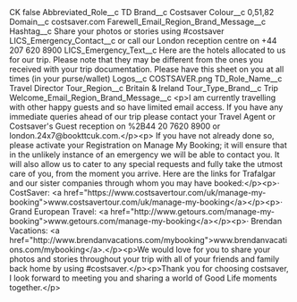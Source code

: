 <?xml version="1.0" encoding="UTF-8"?>
<CustomMetadata xmlns="http://soap.sforce.com/2006/04/metadata" xmlns:xsi="http://www.w3.org/2001/XMLSchema-instance" xmlns:xsd="http://www.w3.org/2001/XMLSchema">
    <label>CK</label>
    <protected>false</protected>
    <values>
        <field>Abbreviated_Role__c</field>
        <value xsi:type="xsd:string">TD</value>
    </values>
    <values>
        <field>Brand__c</field>
        <value xsi:type="xsd:string">Costsaver</value>
    </values>
    <values>
        <field>Colour__c</field>
        <value xsi:type="xsd:string">0,51,82</value>
    </values>
    <values>
        <field>Domain__c</field>
        <value xsi:type="xsd:string">costsaver.com</value>
    </values>
    <values>
        <field>Farewell_Email_Region_Brand_Message__c</field>
        <value xsi:nil="true"/>
    </values>
    <values>
        <field>Hashtag__c</field>
        <value xsi:type="xsd:string">Share your photos or stories using #costsaver</value>
    </values>
    <values>
        <field>LICS_Emergency_Contact__c</field>
        <value xsi:type="xsd:string">or call our London reception centre on +44 207 620 8900</value>
    </values>
    <values>
        <field>LICS_Emergency_Text__c</field>
        <value xsi:type="xsd:string">Here are the hotels allocated to us for our trip. Please note that they may be different from the ones you received with your trip 
documentation. Please have this sheet on you at all times (in your purse/wallet)</value>
    </values>
    <values>
        <field>Logos__c</field>
        <value xsi:type="xsd:string">COSTSAVER.png</value>
    </values>
    <values>
        <field>TD_Role_Name__c</field>
        <value xsi:type="xsd:string">Travel Director</value>
    </values>
    <values>
        <field>Tour_Region__c</field>
        <value xsi:type="xsd:string">Britain &amp; Ireland</value>
    </values>
    <values>
        <field>Tour_Type_Brand__c</field>
        <value xsi:type="xsd:string">Trip</value>
    </values>
    <values>
        <field>Welcome_Email_Region_Brand_Message__c</field>
        <value xsi:type="xsd:string">&lt;p&gt;I am currently travelling with other happy guests and so have limited email access. If you have any immediate queries ahead of our trip please contact your Travel Agent or Costsaver&apos;s Guest reception on %2B44 20 7620 8900 or london.24x7@bookttcuk.com.&lt;/p&gt;&lt;p&gt; If you have not already done so, please activate your Registration on Manage My Booking; it will ensure that in the unlikely instance of an emergency we will be able to contact you. It will also allow us to cater to any special requests and fully take the utmost care of you, from the moment you arrive. Here are the links for Trafalgar and our sister companies through whom you may have booked:&lt;/p&gt;&lt;p&gt;· CostSaver: &lt;a href=&quot;https://www.costsavertour.com/uk/manage-my-booking&quot;&gt;www.costsavertour.com/uk/manage-my-booking&lt;/a&gt;&lt;/p&gt;&lt;p&gt;· Grand European Travel: &lt;a href=&quot;http://www.getours.com/manage-my-booking&quot;&gt;www.getours.com/manage-my-booking&lt;/a&gt;&lt;/p&gt;&lt;p&gt;· Brendan Vacations: &lt;a href=&quot;http://www.brendanvacations.com/mybooking&quot;&gt;www.brendanvacations.com/mybooking&lt;/a&gt;.&lt;/p&gt;&lt;p&gt;We would love for you to share your photos and stories throughout your trip with all of your friends and family back home by using #costsaver.&lt;/p&gt;&lt;p&gt;Thank you for choosing costsaver, I look forward to meeting you and sharing a world of Good Life moments together.&lt;/p&gt;</value>
    </values>
</CustomMetadata>
